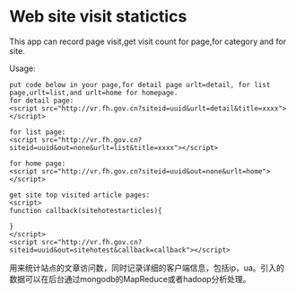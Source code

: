 # Web site visit statictics

This app can record page visit,get visit count for page,for category and for site.

Usage:
```
put code below in your page,for detail page urlt=detail, for list page,urlt=list,and urlt=home for homepage.
for detail page:
<script src="http://vr.fh.gov.cn?siteid=uuid&urlt=detail&title=xxxx"></script>

for list page:
<script src="http://vr.fh.gov.cn?siteid=uuid&out=none&urlt=list&title=xxxx"></script>

for home page:
<script src="http://vr.fh.gov.cn?siteid=uuid&out=none&urlt=home"></script>

get site top visited article pages:
<script>
function callback(sitehotestarticles){

}
</script>
<script src="http://vr.fh.gov.cn?siteid=uuid&out=sitehotest&callback=callback"></script>

```

用来统计站点的文章访问数，同时记录详细的客户端信息，包括ip，ua。引入的数据可以在后台通过mongodb的MapReduce或者hadoop分析处理。
